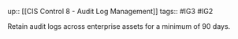 up:: [[CIS Control 8 - Audit Log Management]]
tags:: #IG3 #IG2

Retain audit logs across enterprise assets for a minimum of 90 days.